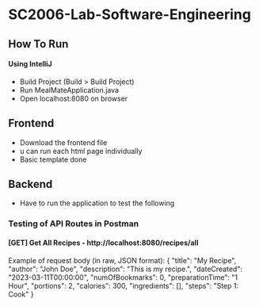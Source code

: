 # SC2006-Lab-Software-Engineering

## How To Run
#### Using IntelliJ
- Build Project (Build > Build Project)
- Run MealMateApplication.java
- Open localhost:8080 on browser

## Frontend
- Download the frontend file
- u can run each html page individually
- Basic template done 

## Backend
- Have to run the application to test the following

### Testing of API Routes in Postman

#### [GET] Get All Recipes - http://localhost:8080/recipes/all

Example of request body (in raw, JSON format):
{
    "title": "My Recipe",
    "author": "John Doe",
    "description": "This is my recipe.",
    "dateCreated": "2023-03-11T00:00:00",
    "numOfBookmarks": 0,
    "preparationTime": "1 Hour",
    "portions": 2,
    "calories": 300,
    "ingredients": [],
    "steps": "Step 1: Cook"
}